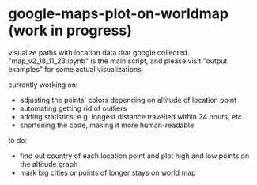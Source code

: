 # google-maps-plot-on-worldmap (work in progress)
visualize paths with location data that google collected.
"map_v2_18_11_23.ipynb" is the main script, and please visit "output examples" for some actual visualizations



currently working on:
- adjusting the points' colors depending on altitude of location point
- automating getting rid of outliers
- adding statistics, e.g. longest distance travelled within 24 hours, etc.
- shortening the code, making it more human-readable

to do:
- find out country of each location point and plot high and low points on the altitude graph
- mark big cities or points of longer stays on world map
